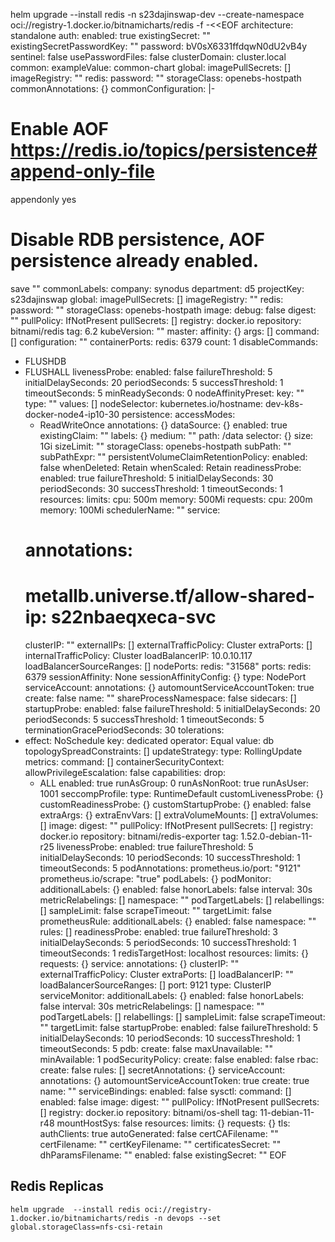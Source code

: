 helm upgrade --install redis -n s23dajinswap-dev --create-namespace oci://registry-1.docker.io/bitnamicharts/redis -f -<<EOF
architecture: standalone
auth:
  enabled: true
  existingSecret: ""
  existingSecretPasswordKey: ""
  password: bV0sX6331ffdqwN0dU2vB4y
  sentinel: false
  usePasswordFiles: false
clusterDomain: cluster.local
common:
  exampleValue: common-chart
  global:
    imagePullSecrets: []
    imageRegistry: ""
    redis:
      password: ""
    storageClass: openebs-hostpath
commonAnnotations: {}
commonConfiguration: |-
  # Enable AOF https://redis.io/topics/persistence#append-only-file
  appendonly yes
  # Disable RDB persistence, AOF persistence already enabled.
  save ""
commonLabels:
  company: synodus
  department: d5
  projectKey: s23dajinswap
global:
  imagePullSecrets: []
  imageRegistry: ""
  redis:
    password: ""
  storageClass: openebs-hostpath
image:
  debug: false
  digest: ""
  pullPolicy: IfNotPresent
  pullSecrets: []
  registry: docker.io
  repository: bitnami/redis
  tag: 6.2
kubeVersion: ""
master:
  affinity: {}
  args: []
  command: []
  configuration: ""
  containerPorts:
    redis: 6379
  count: 1
  disableCommands:
  - FLUSHDB
  - FLUSHALL
  livenessProbe:
    enabled: false
    failureThreshold: 5
    initialDelaySeconds: 20
    periodSeconds: 5
    successThreshold: 1
    timeoutSeconds: 5
  minReadySeconds: 0
  nodeAffinityPreset:
    key: ""
    type: ""
    values: []
  nodeSelector:
    kubernetes.io/hostname: dev-k8s-docker-node4-ip10-30
  persistence:
    accessModes:
    - ReadWriteOnce
    annotations: {}
    dataSource: {}
    enabled: true
    existingClaim: ""
    labels: {}
    medium: ""
    path: /data
    selector: {}
    size: 1Gi
    sizeLimit: ""
    storageClass: openebs-hostpath
    subPath: ""
    subPathExpr: ""
  persistentVolumeClaimRetentionPolicy:
    enabled: false
    whenDeleted: Retain
    whenScaled: Retain
  readinessProbe:
    enabled: true
    failureThreshold: 5
    initialDelaySeconds: 30
    periodSeconds: 30
    successThreshold: 1
    timeoutSeconds: 1
  resources:
    limits:
      cpu: 500m
      memory: 500Mi
    requests:
      cpu: 200m
      memory: 100Mi
  schedulerName: ""
  service:
    # annotations:
    #   metallb.universe.tf/allow-shared-ip: s22nbaeqxeca-svc
    clusterIP: ""
    externalIPs: []
    externalTrafficPolicy: Cluster
    extraPorts: []
    internalTrafficPolicy: Cluster
    loadBalancerIP: 10.0.10.117
    loadBalancerSourceRanges: []
    nodePorts:
      redis: "31568"
    ports:
      redis: 6379
    sessionAffinity: None
    sessionAffinityConfig: {}
    type: NodePort
  serviceAccount:
    annotations: {}
    automountServiceAccountToken: true
    create: false
    name: ""
  shareProcessNamespace: false
  sidecars: []
  startupProbe:
    enabled: false
    failureThreshold: 5
    initialDelaySeconds: 20
    periodSeconds: 5
    successThreshold: 1
    timeoutSeconds: 5
  terminationGracePeriodSeconds: 30
  tolerations:
  - effect: NoSchedule
    key: dedicated
    operator: Equal
    value: db
  topologySpreadConstraints: []
  updateStrategy:
    type: RollingUpdate
metrics:
  command: []
  containerSecurityContext:
    allowPrivilegeEscalation: false
    capabilities:
      drop:
      - ALL
    enabled: true
    runAsGroup: 0
    runAsNonRoot: true
    runAsUser: 1001
    seccompProfile:
      type: RuntimeDefault
  customLivenessProbe: {}
  customReadinessProbe: {}
  customStartupProbe: {}
  enabled: false
  extraArgs: {}
  extraEnvVars: []
  extraVolumeMounts: []
  extraVolumes: []
  image:
    digest: ""
    pullPolicy: IfNotPresent
    pullSecrets: []
    registry: docker.io
    repository: bitnami/redis-exporter
    tag: 1.52.0-debian-11-r25
  livenessProbe:
    enabled: true
    failureThreshold: 5
    initialDelaySeconds: 10
    periodSeconds: 10
    successThreshold: 1
    timeoutSeconds: 5
  podAnnotations:
    prometheus.io/port: "9121"
    prometheus.io/scrape: "true"
  podLabels: {}
  podMonitor:
    additionalLabels: {}
    enabled: false
    honorLabels: false
    interval: 30s
    metricRelabelings: []
    namespace: ""
    podTargetLabels: []
    relabellings: []
    sampleLimit: false
    scrapeTimeout: ""
    targetLimit: false
  prometheusRule:
    additionalLabels: {}
    enabled: false
    namespace: ""
    rules: []
  readinessProbe:
    enabled: true
    failureThreshold: 3
    initialDelaySeconds: 5
    periodSeconds: 10
    successThreshold: 1
    timeoutSeconds: 1
  redisTargetHost: localhost
  resources:
    limits: {}
    requests: {}
  service:
    annotations: {}
    clusterIP: ""
    externalTrafficPolicy: Cluster
    extraPorts: []
    loadBalancerIP: ""
    loadBalancerSourceRanges: []
    port: 9121
    type: ClusterIP
  serviceMonitor:
    additionalLabels: {}
    enabled: false
    honorLabels: false
    interval: 30s
    metricRelabelings: []
    namespace: ""
    podTargetLabels: []
    relabellings: []
    sampleLimit: false
    scrapeTimeout: ""
    targetLimit: false
  startupProbe:
    enabled: false
    failureThreshold: 5
    initialDelaySeconds: 10
    periodSeconds: 10
    successThreshold: 1
    timeoutSeconds: 5
pdb:
  create: false
  maxUnavailable: ""
  minAvailable: 1
podSecurityPolicy:
  create: false
  enabled: false
rbac:
  create: false
  rules: []
secretAnnotations: {}
serviceAccount:
  annotations: {}
  automountServiceAccountToken: true
  create: true
  name: ""
serviceBindings:
  enabled: false
sysctl:
  command: []
  enabled: false
  image:
    digest: ""
    pullPolicy: IfNotPresent
    pullSecrets: []
    registry: docker.io
    repository: bitnami/os-shell
    tag: 11-debian-11-r48
  mountHostSys: false
  resources:
    limits: {}
    requests: {}
tls:
  authClients: true
  autoGenerated: false
  certCAFilename: ""
  certFilename: ""
  certKeyFilename: ""
  certificatesSecret: ""
  dhParamsFilename: ""
  enabled: false
  existingSecret: ""
EOF
## Redis Replicas
```
helm upgrade  --install redis oci://registry-1.docker.io/bitnamicharts/redis -n devops --set global.storageClass=nfs-csi-retain
```
